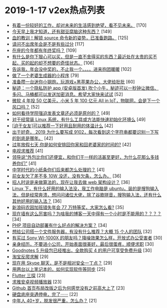 # 2019-1-17 v2ex热点列表

+ [有着一份较好的工作，却对未来的生活感到绝望，看不见未来。](https://www.v2ex.com/t/527854#reply170) [170]
+ [今天早上我才知道，还有甜豆腐脑这种东西？](https://www.v2ex.com/t/527799#reply149) [149]
+ [血的教训！解锁 source 命令新的姿势，已准备跑路。](https://www.v2ex.com/t/527839#reply125) [125]
+ [请问不出席年会是不是有些过分](https://www.v2ex.com/t/527857#reply117) [117]
+ [在座的今年都有年终奖吗？](https://www.v2ex.com/t/527805#reply109) [109]
+ [有什么是你下狠心可以买，但是一直不舍得买的东西？最近处在太贵的买不起，买的起的却不想要的奇怪状态。](https://www.v2ex.com/t/527926#reply106) [106]
+ [告诉我，年会没中奖的，不止我一个。。。。进来抱团暖暖](https://www.v2ex.com/t/527888#reply102) [102]
+ [做了一个老婆生成器的小程序](https://www.v2ex.com/t/527916#reply79) [79]
+ [准备攒一台迷你小钢炮，玩游戏+黑苹果办公，大佬给批批](https://www.v2ex.com/t/527966#reply60) [60]
+ [秘迹：一个隐私防护 app (安卓版首发) 吹个小牛，秘迹可以一秒钟让微信、多闪、马桶都可以发送加密消息。希望大家快来试试](https://www.v2ex.com/t/527836#reply52) [52]
+ [微软 4 年投 50 亿美元，小米 5 年 100 亿元 All in IoT，物联网，会是下一个风口吗？](https://www.v2ex.com/t/527848#reply52) [52]
+ [如何看待学院强迫发表文章还必须是原创的？](https://www.v2ex.com/t/527771#reply49) [49]
+ [对于经常装 Linux 系统，有什么工具或方法能快速初始化环境么](https://www.v2ex.com/t/527793#reply49) [49]
+ [[迫于女友]可以推荐一下好用且耐用的体温计么](https://www.v2ex.com/t/527913#reply42) [42]
+ [出于好奇， 2019 为什么要写成 9102，每次看到这个字符串都要识别一下写的到底是哪年。](https://www.v2ex.com/t/527784#reply42) [42]
+ [过年放假七天,你是如何安排回你家和回老婆家的时间的?](https://www.v2ex.com/t/527789#reply42) [42]
+ [电视求推荐](https://www.v2ex.com/t/527976#reply41) [41]
+ [领导说“外包比你们还便宜，和你们干一样的活甚至更好，为什么花那么多钱养你们”](https://www.v2ex.com/t/527780#reply41) [41]
+ [中学时代的小纸条你们后来都怎么处理的？](https://www.v2ex.com/t/527791#reply41) [41]
+ [前女友欠了差不多 10W 没还，没有欠条，怎么办。](https://www.v2ex.com/t/527955#reply36) [36]
+ [招人时说是来做算法的，现在让我去做 web 架构设计？](https://www.v2ex.com/t/527806#reply36) [36]
+ [Linux 下，有什么好用的输入法没，我工作电脑是 ubuntu，装的是搜狗输入法，但是经常奔溃，想问问诸位大佬，除了谷歌拼音，搜狗输入法，还有什么其他好用的输入法？](https://www.v2ex.com/t/527869#reply36) [36]
+ [新浪码农因加班错失年会 77 万特等奖，大家怎么看?](https://www.v2ex.com/t/527909#reply35) [35]
+ [现在墙有这么厉害吗？为啥我的博客一天中得有一个小时是不能用的？？？？](https://www.v2ex.com/t/527773#reply34) [34]
+ [PHP 项目自动部署有什么好点的解决方案？](https://www.v2ex.com/t/527833#reply34) [34]
+ [想给公司搭一个文件服务器，有没有什么推荐？大概 15 个人的团队](https://www.v2ex.com/t/527942#reply32) [32]
+ [有买过 Sony WI-1000X 的朋友吗？降噪效果怎么样，开放式办公受害者](https://www.v2ex.com/t/527925#reply30) [30]
+ [亲身经历，不要进小公司，开始表面很美好，最后很蛋疼，顺便求职](https://www.v2ex.com/t/527969#reply30) [30]
+ [Goodnotes 5 升级包已经推出，全款购买 4 的用户可享受免费升级](https://www.v2ex.com/t/527770#reply30) [30]
+ [淘宝反爬求解](https://www.v2ex.com/t/527879#reply29) [29]
+ [现在用 Skype 聊天，是不是相对安全一丁点？](https://www.v2ex.com/t/527772#reply29) [29]
+ [用两台以上笔记本的，如何实现软件等同步](https://www.v2ex.com/t/527945#reply25) [25]
+ [Flutter 三探](https://www.v2ex.com/t/527980#reply23) [23]
+ [求推安卓视频播放器](https://www.v2ex.com/t/527987#reply23) [23]
+ [Github 首页布局改版之后为何感觉没有之前高大上了](https://www.v2ex.com/t/527810#reply23) [23]
+ [硬盘底座突遇停电，完了······](https://www.v2ex.com/t/527965#reply22) [22]
+ [中年人 40+岁，脱发很严重，怎么办？](https://www.v2ex.com/t/527950#reply21) [21]
